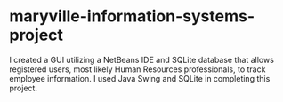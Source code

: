 # maryville-information-systems-project
I created a GUI utilizing a NetBeans IDE and SQLite database that allows registered users, most likely Human Resources professionals, to track employee information. I used Java Swing and SQLite in completing this project.
